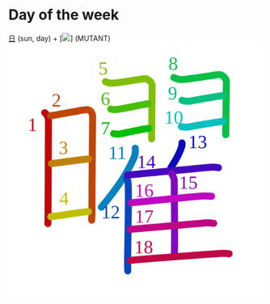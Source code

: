 # Day of the week

[日](Kanji/kanji-dict/日.md) (sun, day) + [![](http://www.kanjidamage.com/assets/radsmall/mutant-ab42842c39e04b28aa9b194a724a750d939aee38c0586fa2ddfe1832d7435d5e.jpg)] (MUTANT)
![66dc](Kanji/kanji-colorize/66dc.svg)
